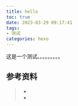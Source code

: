 ```yaml
---
title: hello
toc: true
date: 2023-03-29 09:17:41
tags:
- 测试
categories: hexo
---
```




这是一个测试。。。。。。。。。

## 参考资料
> - []()
> - []()

